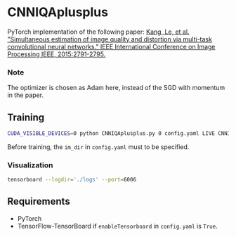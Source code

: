# CNNIQAplusplus
PyTorch implementation of the following paper:
[Kang, Le, et al. "Simultaneous estimation of image quality and distortion via multi-task convolutional neural networks." IEEE International Conference on Image Processing IEEE, 2015:2791-2795.](https://ieeexplore.ieee.org/document/7351311/)

### Note
The optimizer is chosen as Adam here, instead of the SGD with momentum in the paper.

## Training
```bash
CUDA_VISIBLE_DEVICES=0 python CNNIQAplusplus.py 0 config.yaml LIVE CNNIQAplusplus
```
Before training, the `im_dir` in `config.yaml` must to be specified.

### Visualization
```bash
tensorboard --logdir='./logs' --port=6006
```
## Requirements
- PyTorch 
- TensorFlow-TensorBoard if `enableTensorboard` in `config.yaml` is `True`.